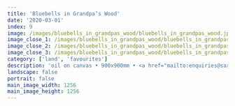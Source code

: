 ```yaml
---
title: 'Bluebells in Grandpa’s Wood'
date: '2020-03-01'
index: 9
image: /images/bluebells_in_grandpas_wood/bluebells_in_grandpas_wood.jpg
image_close_1: /images/bluebells_in_grandpas_wood/bluebells_in_grandpas_wood_close_4.jpg
image_close_2: /images/bluebells_in_grandpas_wood/bluebells_in_grandpas_wood_close_2.jpg
image_close_3: /images/bluebells_in_grandpas_wood/bluebells_in_grandpas_wood_close_3.jpg
category: ['land', 'favourites']
description: 'oil on canvas • 900x900mm • <a href="mailto:enquiries@sarahanneartist.com" target="_blank" rel="noopener noreferrer">enquire</a>'
landscape: false
portrait: false
main_image_width: 1256
main_image_height: 1256
---
```

